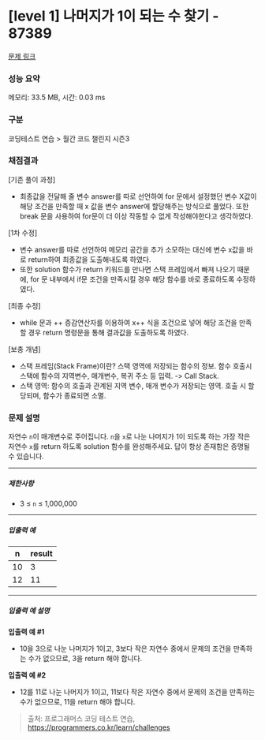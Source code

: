 # [level 1] 나머지가 1이 되는 수 찾기 - 87389 

[문제 링크](https://school.programmers.co.kr/learn/courses/30/lessons/87389) 

### 성능 요약

메모리: 33.5 MB, 시간: 0.03 ms

### 구분

코딩테스트 연습 > 월간 코드 챌린지 시즌3

### 채점결과

[기존 풀이 과정]
- 최종값을 전달해 줄 변수 answer를 따로 선언하여 for 문에서 설정했던 변수 X값이 해당 조건을 만족할 때 x 값을 변수 answer에 할당해주는 방식으로 풀었다.
또한 break 문을 사용하여 for문이 더 이상 작동할 수 없게 작성해야한다고 생각하였다.  

[1차 수정]
- 변수 answer를 따로 선언하여 메모리 공간을 추가 소모하는 대신에 변수 x값을 바로 return하여 최종값을 도출해내도록 하였다.
- 또한 solution 함수가 return 키워드를 만나면 스택 프레임에서 빠져 나오기 때문에, for 문 내부에서 if문 조건을 만족시킬 경우 해당 함수를 바로 종료하도록 수정하였다.

[최종 수정]
- while 문과 ++ 증감연산자를 이용하여 x++ 식을 조건으로 넣어 해당 조건을 만족할 경우 return 명령문을 통해 결과값을 도출하도록 하였다.

[보충 개념]
- 스택 프레임(Stack Frame)이란? 스택 영역에 저장되는 함수의 정보. 함수 호출시 스택에 함수의 지역변수, 매개변수, 복귀 주소 등 입력. -> Call Stack.
- 스택 영역: 함수의 호출과 관계된 지역 변수, 매개 변수가 저장되는 영역. 호출 시 할당되며, 함수가 종료되면 소멸.  
  

### 문제 설명

<p>자연수 <code>n</code>이 매개변수로 주어집니다. <code>n</code>을 <code>x</code>로 나눈 나머지가 1이 되도록 하는 가장 작은 자연수 <code>x</code>를 return 하도록 solution 함수를 완성해주세요. 답이 항상 존재함은 증명될 수 있습니다.</p>

<hr>

<h5>제한사항</h5>

<ul>
<li>3 ≤ <code>n</code> ≤ 1,000,000</li>
</ul>

<hr>

<h5>입출력 예</h5>
<table class="table">
        <thead><tr>
<th>n</th>
<th>result</th>
</tr>
</thead>
        <tbody><tr>
<td>10</td>
<td>3</td>
</tr>
<tr>
<td>12</td>
<td>11</td>
</tr>
</tbody>
      </table>
<hr>

<h5>입출력 예 설명</h5>

<p><strong>입출력 예 #1</strong></p>

<ul>
<li>10을 3으로 나눈 나머지가 1이고, 3보다 작은 자연수 중에서 문제의 조건을 만족하는 수가 없으므로, 3을 return 해야 합니다.</li>
</ul>

<p><strong>입출력 예 #2</strong></p>

<ul>
<li>12를 11로 나눈 나머지가 1이고, 11보다 작은 자연수 중에서 문제의 조건을 만족하는 수가 없으므로, 11을 return 해야 합니다.</li>
</ul>


> 출처: 프로그래머스 코딩 테스트 연습, https://programmers.co.kr/learn/challenges
